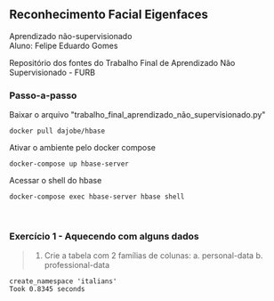 ## Reconhecimento Facial Eigenfaces 

Aprendizado não-supervisionado<br/>
Aluno: Felipe Eduardo Gomes

Repositório dos fontes do Trabalho Final de Aprendizado Não Supervisionado - FURB

### Passo-a-passo
Baixar o arquivo "trabalho_final_aprendizado_não_supervisionado.py"
```
docker pull dajobe/hbase
```
Ativar o ambiente pelo docker compose
```
docker-compose up hbase-server
```
Acessar o shell do hbase
```
docker-compose exec hbase-server hbase shell
```
<br/>

### Exercício 1 - Aquecendo com alguns dados

> 1. Crie a tabela com 2 famílias de colunas:
a. personal-data
b. professional-data

```
create_namespace 'italians'
Took 0.8345 seconds
```

